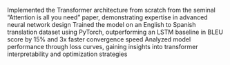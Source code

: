 Implemented the Transformer architecture from scratch from the seminal “Attention is all you need” paper, demonstrating expertise in advanced neural network design
Trained the model on an English to Spanish translation dataset using PyTorch, outperforming an LSTM baseline in BLEU score by 15% and 3x faster convergence speed
Analyzed model performance through loss curves, gaining insights into transformer interpretability and optimization strategies
